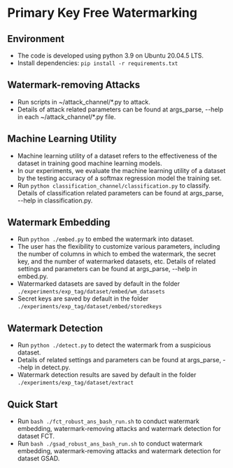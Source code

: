 # Primary Key Free Watermarking

## Environment
- The code is developed using python 3.9 on Ubuntu 20.04.5 LTS. 
- Install dependencies: `pip install -r requirements.txt`

## Watermark-removing Attacks
- Run scripts in ~/attack_channel/*.py to attack.
- Details of attack related parameters can be found at args_parse, --help in each ~/attack_channel/*.py file.

## Machine Learning Utility
- Machine learning utility of a dataset refers to the effectiveness of the dataset in training good machine learning models. 
- In our experiments, we evaluate the machine learning utility of a dataset by the testing accuracy of a softmax regression model
the training set.
- Run `python classification_channel/classification.py` to classify. Details of classification related parameters can be found at args_parse, --help in classification.py.

## Watermark Embedding
- Run `python ./embed.py` to embed the watermark into dataset. 
- The user has the flexibility to customize various parameters, including the number of columns in which to embed the watermark, the secret key, and the number of watermarked datasets, etc. Details of related settings and parameters can be found at args_parse, --help in embed.py.
- Watermarked datasets are saved by default in the folder `./experiments/exp_tag/dataset/embed/wm_datasets`
- Secret keys are saved by default in the folder `./experiments/exp_tag/dataset/embed/storedkeys`

## Watermark Detection
- Run `python ./detect.py` to detect the watermark from a suspicious dataset. 
- Details of related settings and parameters can be found at args_parse, --help in detect.py.
- Watermark detection results are saved by default in the folder `./experiments/exp_tag/dataset/extract`

## Quick Start
- Run `bash ./fct_robust_ans_bash_run.sh` to conduct watermark embedding, watermark-removing attacks and watermark detection for dataset FCT.
- Run `bash ./gsad_robust_ans_bash_run.sh` to conduct watermark embedding, watermark-removing attacks and watermark detection for dataset GSAD.

